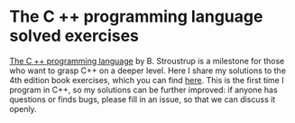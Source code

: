 # The C ++ programming language solved exercises

[The C ++ programming language](https://www.stroustrup.com/4th.html) by B. Stroustrup is a milestone for those who want to grasp C++ on a deeper level.
Here I share my solutions to the 4th edition book exercises, which you can find [here](https://www.stroustrup.com/4thExercises.pdf). This is the first time I program in C++, so my solutions can be further improved: if anyone has questions or finds bugs, please fill in an issue, so that we can discuss it openly.
